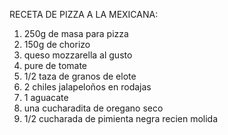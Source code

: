 RECETA DE PIZZA A LA MEXICANA:

1. 250g de masa para pizza
2. 150g de chorizo
3. queso mozzarella al gusto
4. pure de tomate
5. 1/2 taza de granos de elote
6. 2 chiles jalapeloños en rodajas
7. 1 aguacate
8. una cucharadita de oregano seco
9. 1/2 cucharada de pimienta negra recien molida
